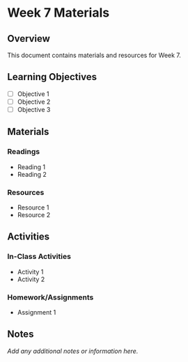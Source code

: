 # Week 7 Materials

## Overview

This document contains materials and resources for Week 7.

## Learning Objectives

- [ ] Objective 1
- [ ] Objective 2
- [ ] Objective 3

## Materials

### Readings

- Reading 1
- Reading 2

### Resources

- Resource 1
- Resource 2

## Activities

### In-Class Activities

- Activity 1
- Activity 2

### Homework/Assignments

- Assignment 1

## Notes

*Add any additional notes or information here.*